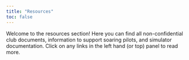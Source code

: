 ```yaml
---
title: "Resources"
toc: false
---
```


Welcome to the resources section! Here you can find all non-confidential club documents, information to support soaring
pilots, and simulator documentation. Click on any links in the left hand (or top) panel to read more.
